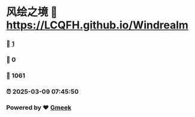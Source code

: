 # 风绘之境 :link: https://LCQFH.github.io/Windrealm 
### :page_facing_up: [1](https://LCQFH.github.io/Windrealm/tag.html) 
### :speech_balloon: 0 
### :hibiscus: 1061 
### :alarm_clock: 2025-03-09 07:45:50 
### Powered by :heart: [Gmeek](https://github.com/Meekdai/Gmeek)
